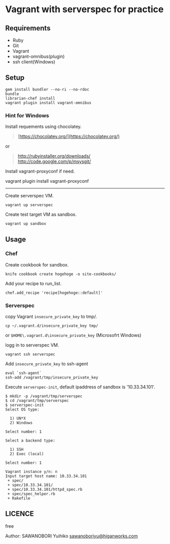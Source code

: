 # Vagrant with serverspec for practice


## Requirements

- Ruby
- Git
- Vagrant
- vagrant-omnibus(plugin)
- ssh client(Windows)

## Setup

```
gem install bundler --no-ri --no-rdoc
bundle
librarian-chef install
vagrant plugin install vagrant-omnibus
```

### Hint for Windows

Install requements using chocolatey.

> [https://chocolatey.org/](https://chocolatey.org/)

or 

> http://rubyinstaller.org/downloads/  
> http://code.google.com/p/msysgit/

Install vagrant-proxyconf if need.

vagrant plugin install vagrant-proxyconf

----

Create serverspec VM.

```
vagrant up serverspec
```

Create test target VM as sandbox.

```
vagrant up sandbox
```

## Usage

### Chef

Create cookbook for sandbox.

```
knife cookbook create hogehoge -o site-cookbooks/
```

Add your recipe to run_list.

```
chef.add_recipe 'recipe[hogehoge::default]'
```

### Serverspec

copy Vagrant `insecure_private_key` to tmp/.

```
cp ~/.vagrant.d/insecure_private_key tmp/
```

or `$HOME\.vagrant.d\insecure_private_key` (Microsofrt Windows)


logg in to serverspec VM.

```
vagrant ssh serverspec
```

Add `insecure_private_key` to ssh-agent

```
eval `ssh-agent`
ssh-add /vagrant/tmp/insecure_private_key 
```

Execute `serverspec-init`, default ipaddress of sandbox is '10.33.34.101'.

```
$ mkdir -p /vagrant/tmp/serverspec
$ cd /vagrant/tmp/serverspec
$ serverspec-init
Select OS type:

  1) UN*X
  2) Windows

Select number: 1

Select a backend type:

  1) SSH
  2) Exec (local)

Select number: 1

Vagrant instance y/n: n
Input target host name: 10.33.34.101
 + spec/
 + spec/10.33.34.101/
 + spec/10.33.34.101/httpd_spec.rb
 + spec/spec_helper.rb
 + Rakefile
```



## LICENCE

free

Author: SAWANOBORI Yuihiko <sawanoboriyu@higanworks.com>
